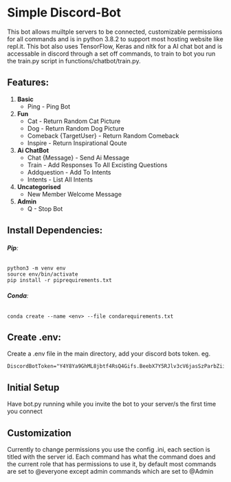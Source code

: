 # Simple Discord-Bot
This bot allows muiltple servers to be connected, customizable permissions for all commands and is in python 3.8.2 to support most hosting website like repl.it. This bot also uses TensorFlow, Keras and nltk for a AI chat bot and is accessable in discord through a set off commands, to train to bot you run the train.py script in functions/chatbot/train.py. 

## **Features:**
1.  **Basic**
  	* Ping - Ping Bot
2.  **Fun**
  	* Cat - Return Random Cat Picture
  	* Dog - Return Random Dog Picture
  	* Comeback {TargetUser} - Return Random Comeback
  	* Inspire - Return Inspirational Qoute
3.  **Ai ChatBot**
    * Chat {Message} - Send Ai Message
	* Train - Add Responses To All Excisting Questions
	* Addquestion - Add To Intents
	* Intents - List All Intents
4.  **Uncategorised**
  	* New Member Welcome Message
5.  **Admin**
  	* Q - Stop Bot

## Install Dependencies:
###### **Pip**:
```
python3 -m venv env
source env/bin/activate
pip install -r piprequirements.txt
```
###### **Conda**:
```
conda create --name <env> --file condarequirements.txt
```

## Create .env:
Create a .env file in the main directory, add your discord bots token. eg.
```
DiscordBotToken="Y4Y8Ya9GhML8jbtf4RsQ4Gifs.BeebX7Y5RJlv3cV6jasSzParbZiiL0x9Qj"
```

## Initial Setup
Have bot.py running while you invite the bot to your server/s the first time you connect

## Customization
Currently to change permissions you use the config .ini, each section is titled with the server id. Each command has what the command does and the current role that has permissions to use it, by default most commands are set to @everyone except admin commands which are set to @Admin
